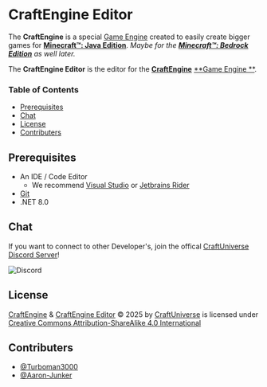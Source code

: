# CraftEngine Editor

The **CraftEngine** is a special [Game Engine](https://en.wikipedia.org/wiki/Game_engine) created to easily create
bigger games for [**Minecraft™: Java Edition**](https://minecraft.net/en-us/). _Maybe for
the [**Minecraft™: Bedrock Edition**](https://www.minecraft.net/en-us) as well later._

The **CraftEngine Editor** is the editor for the [**CraftEngine**](https://craftengine.dev/) [**Game Engine
**](https://en.wikipedia.org/wiki/Game_engine).

### Table of Contents

- [Prerequisites](#prerequisites)
- [Chat](#chat)
- [License](#license)
- [Contributers](#contributers)

## Prerequisites

- An IDE / Code Editor
    - We recommend [Visual Studio](https://visualstudio.com/) or [Jetbrains Rider](https://www.jetbrains.com/rider/)
- [Git](https://git-scm.com/)
- .NET 8.0

## Chat

If you want to connect to other Developer's, join the offical [CraftUniverse Discord Server](https://rcurl.de/cudc)!

![Discord](https://img.shields.io/discord/1341428483661762712?style=flat-square&label=%20)

## License

[CraftEngine](https://craftengine.dev) & [CraftEngine Editor](https://github.com/CraftUniverse/CraftEngine-Editor) ©
2025 by [CraftUniverse](https://github.com/CraftUniverse) is licensed
under [Creative Commons Attribution-ShareAlike 4.0 International](https://creativecommons.org/licenses/by-sa/4.0/?ref=chooser-v1)

## Contributers

- [@Turboman3000](https://github.com/Turboman3000)
- [@Aaron-Junker](https://github.com/Aaron-Junker)

